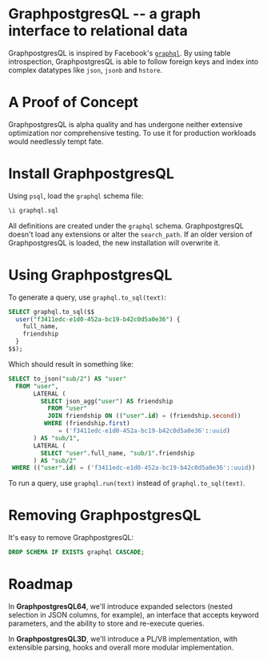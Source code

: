 # GraphpostgresQL -- a graph interface to relational data

GraphpostgresQL is inspired by Facebook's [`graphql`][graphql]. By using table
introspection, GraphpostgresQL is able to follow foreign keys and index into
complex datatypes like `json`, `jsonb` and `hstore`.

[graphql]: https://www.npmjs.com/package/graphql


# A Proof of Concept

GraphpostgresQL is alpha quality and has undergone neither extensive
optimization nor comprehensive testing. To use it for production workloads
would needlessly tempt fate.


# Install GraphpostgresQL

Using `psql`, load the `graphql` schema file:

```sql
\i graphql.sql
```

All definitions are created under the `graphql` schema. GraphpostgresQL
doesn't load any extensions or alter the `search_path`. If an older version of
GraphpostgresQL is loaded, the new installation will overwrite it.


# Using GraphpostgresQL

To generate a query, use `graphql.to_sql(text)`:

```sql
SELECT graphql.to_sql($$
  user("f3411edc-e1d0-452a-bc19-b42c0d5a0e36") {
    full_name,
    friendship
  }
$$);
```

Which should result in something like:

```sql
SELECT to_json("sub/2") AS "user"
  FROM "user",
       LATERAL (
         SELECT json_agg("user") AS friendship
           FROM "user"
           JOIN friendship ON (("user".id) = (friendship.second))
          WHERE (friendship.first)
              = ('f3411edc-e1d0-452a-bc19-b42c0d5a0e36'::uuid)
       ) AS "sub/1",
       LATERAL (
         SELECT "user".full_name, "sub/1".friendship
       ) AS "sub/2"
 WHERE (("user".id) = ('f3411edc-e1d0-452a-bc19-b42c0d5a0e36'::uuid))
```

To run a query, use `graphql.run(text)` instead of `graphql.to_sql(text)`.


# Removing GraphpostgresQL

It's easy to remove GraphpostgresQL:

```sql
DROP SCHEMA IF EXISTS graphql CASCADE;
```


# Roadmap

In **GraphpostgresQL64**, we'll introduce expanded selectors (nested selection
in JSON columns, for example), an interface that accepts keyword parameters,
and the ability to store and re-execute queries.

In **GraphpostgresQL3D**, we'll introduce a PL/V8 implementation, with
extensible parsing, hooks and overall more modular implementation.
